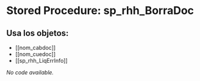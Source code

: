 # Stored Procedure: sp_rhh_BorraDoc

## Usa los objetos:
- [[nom_cabdoc]]
- [[nom_cuedoc]]
- [[sp_rhh_LiqErrInfo]]

*No code available.*
